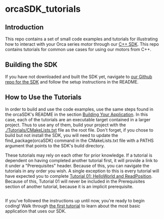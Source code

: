 # orcaSDK_tutorials

## Introduction

This repo contains a set of small code examples and tutorials for illustrating how to interact with your Orca series motor through our [C++ SDK](https://github.com/IrisDynamics/orcaSDK/). This repo contains tutorials for common use cases for using our motors from C++. 

## Building the SDK

If you have not downloaded and built the SDK yet, navigate to [our Github repo for the SDK](https://github.com/IrisDynamics/orcaSDK) and follow the setup instructions in the README.

## How to Use the Tutorials

In order to build and use the code examples, use the same steps found in the orcaSDK's README in the section [Building Your Application](https://github.com/IrisDynamics/orcaSDK/#compile-and-run-your-application). In this case, each of the tutorials are an executable target contained in a larger project. Thus to use any of them, build your project with the [./Tutorials/CMakeLists.txt](./Tutorials/CMakeLists.txt) file as the root file. Don't forget, if you chose to build but not install the SDK, you will need to update the find_package(orcaSDK) command in the CMakeLists.txt file with a PATHS argument that points to the SDK's build directory.

These tutorials may rely on each other for prior knowledge. If a tutorial is dependent on having completed another tutorial first, it will provide a link to it under a "Prerequisites" header. Because of this, you can navigate the tutorials in any order you wish. A single exception to this is every tutorial will have expected you to complete [Tutorial 01: HelloWorld and ReadPosition](./Tutorials/01_HelloWorld_ReadPosition/01_ReadPosition.md). Because of this, Tutorial 01 will never be included in the Prerequisites section of another tutorial, because it is an implicit prerequisite.

## 

If you've followed the instructions up until now, you're ready to begin coding! Walk through [the first tutorial](./Tutorials/01_HelloWorld_ReadPosition/01_HelloWorld_ReadPosition.md) to learn about the most basic application that uses our SDK.